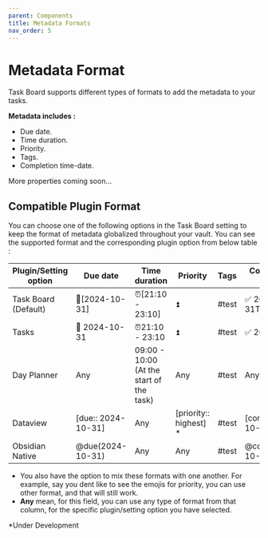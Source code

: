 ```yaml
---
parent: Components
title: Metadata Formats
nav_order: 5
---
```


# Metadata Format

Task Board supports different types of formats to add the metadata to your tasks.

**Metadata includes :**

- Due date.
- Time duration.
- Priority.
- Tags.
- Completion time-date.

More properties coming soon...

## Compatible Plugin Format

You can choose one of the following options in the Task Board setting to keep the format of metadata globalized throughout your vault. You can see the supported format and the corresponding plugin option from below table :

| Plugin/Setting option | Due date           | Time duration                            | Priority               | Tags  | Completion time-date               |
| --------------------- | ------------------ | ---------------------------------------- | ---------------------- | ----- | ---------------------------------- |
| Task Board (Default)  | 📅[2024-10-31]     | ⏰[21:10 - 23:10]                         | ⏫                      | #test | ✅ 2021-10-31T21:52:22              |
| Tasks                 | 📅 2024-10-31      | ⏰21:10 - 23:10                           | ⏫                      | #test | ✅ 2021-10-29                       |
| Day Planner           | Any                | 09:00 - 10:00 (At the start of the task) | Any                    | #test | Any                                |
| Dataview              | [due:: 2024-10-31] | Any                                      | [priority:: highest] * | #test | [completion:: 2021-10-31T21:52:22] |
| Obsidian Native       | @due(2024-10-31)   | Any                                      | Any                    | #test | @completion(2021-10-29)            |

- You also have the option to mix these formats with one another. For example, say you dent like to see the emojis for priority, you can use other format, and that will still work.
- **Any** mean, for this field, you can use any type of format from that column, for the specific plugin/setting option you have selected.

*Under Development
